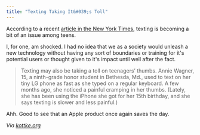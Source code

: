 ```yaml
---
title: "Texting Taking It&#039;s Toll"
---
```

<p>According to a recent <a href="http://www.nytimes.com/2009/05/26/health/26teen.html?_r=1">article in the New York Times</a>, texting is becoming a bit of an issue among teens.</p>
<p>I, for one, am shocked.  I had no idea that we as a society would unleash a new technology without having any sort of boundaries or training for it's potential users or thought given to it's impact until well after the fact.</p>
<blockquote><p>Texting may also be taking a toll on teenagers’ thumbs. Annie Wagner, 15, a ninth-grade honor student in Bethesda, Md., used to text on her tiny LG phone as fast as she typed on a regular keyboard. A few months ago, she noticed a painful cramping in her thumbs. (Lately, she has been using the iPhone she got for her 15th birthday, and she says texting is slower and less painful.)</p></blockquote>
<p>Ahh.  Good to see that an Apple product once again saves the day.</p>
<p><em>Via <a href="http://www.kottke.org/09/05/teens-texting-at-terrific-rate">kottke.org</a></em></p>
